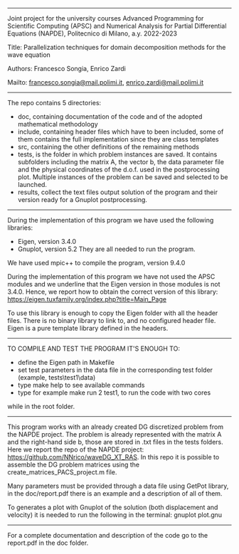 -------------------------------------------------------------------------------
Joint project for the university courses Advanced Programming for
Scientific Computing (APSC) and Numerical Analysis for Partial
Differential Equations (NAPDE), Politecnico di Milano, a.y. 2022-2023

Title: Parallelization techniques for domain decomposition methods 
       for the wave equation

Authors: Francesco Songia, Enrico Zardi

Mailto: francesco.songia@mail.polimi.it, enrico.zardi@mail.polimi.it

-------------------------------------------------------------------------------
The repo contains 5 directories:
 - doc, containing documentation of the code and of the adopted
   mathematical methodology
 - include, containing header files which have to been included,
   some of them contains the full implementation since they are class templates
 - src, containing the other definitions of the remaining methods 
 - tests, is the folder in which problem instances are saved. It contains
   subfolders including the matrix A, the vector b, the data parameter file 
   and the physical coordinates of the d.o.f. used in the postprocessing plot.
   Multiple instances of the problem can be saved and selected to be launched. 
 - results,  collect the text files output solution of the program and their 
   version ready for a Gnuplot postprocessing. 

-------------------------------------------------------------------------------
During the implementation of this program we have used the following libraries:
 - Eigen, version 3.4.0
 - Gnuplot, version 5.2
 They are all needed to run the program.

We have used mpic++ to compile the program, version 9.4.0

During the implementation of this program we have not used the APSC modules and
we underline that the Eigen version in those modules is not 3.4.0. Hence, we 
report how to obtain the correct version of this library: 
https://eigen.tuxfamily.org/index.php?title=Main_Page

To use this library is enough to copy the Eigen folder with all the header files.
There is no binary library to link to, and no configured header file. Eigen is a 
pure template library defined in the headers. 

-------------------------------------------------------------------------------

TO COMPILE AND TEST THE PROGRAM IT'S ENOUGH TO: 
 - define the Eigen path in Makefile
 - set test parameters in the data file in the corresponding test folder
    (example, tests\test1\data)
 - type make help to see available commands
 - type for example make run 2 test1, to run the code with two cores

while in the root folder.

-------------------------------------------------------------------------------

This program works with an already created DG discretized problem from the
NAPDE project. The problem is already represented with the matrix A and the 
right-hand side b, those are stored in .txt files in the tests folders.
Here we report the repo of the NAPDE project: https://github.com/NNrico/waveDG_XT_RAS.
In this repo it is possible to assemble the DG problem matrices using
the create_matrices_PACS_project.m file.

Many parameters must be provided through a data file using GetPot library, 
in the doc/report.pdf there is an example and a description of all of them. 

To generates a plot with Gnuplot of the solution (both displacement and 
velocity) it is needed to run the following in the terminal:
gnuplot plot.gnu

-------------------------------------------------------------------------------
For a complete documentation and description of the code go to the report.pdf in 
the doc folder.









